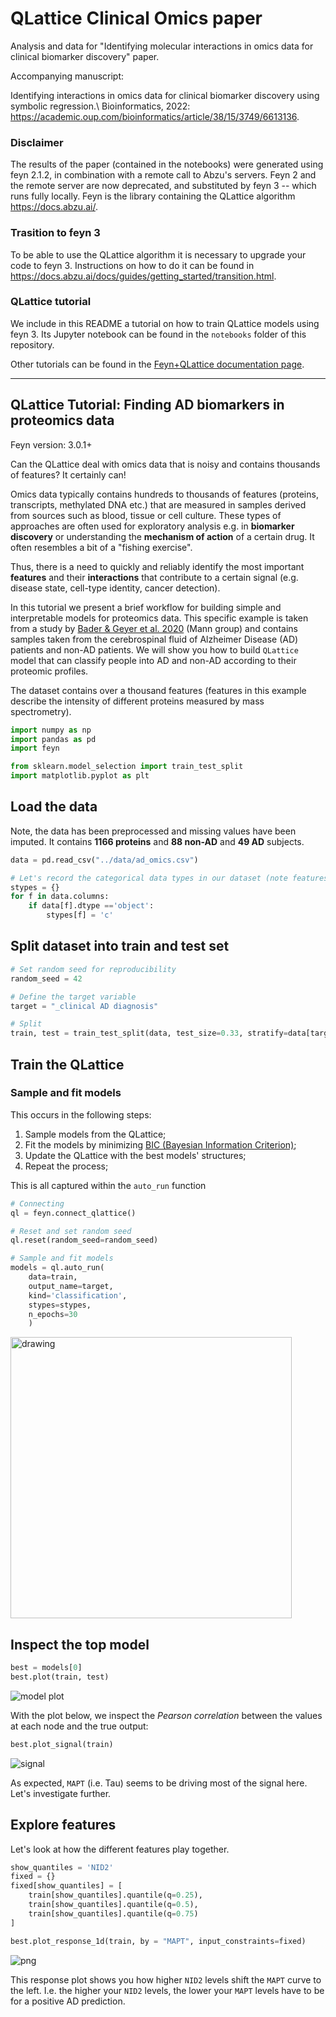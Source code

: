 # QLattice Clinical Omics paper

Analysis and data for "Identifying molecular interactions in omics data for clinical biomarker discovery"
paper.

Accompanying manuscript:

Identifying interactions in omics data for clinical biomarker discovery using symbolic 
regression.\\
Bioinformatics, 2022: https://academic.oup.com/bioinformatics/article/38/15/3749/6613136.


### Disclaimer

The results of the paper (contained in the notebooks) were generated using feyn 2.1.2, in combination with a remote call to Abzu's 
servers. Feyn 2 and the remote server are now deprecated, and substituted by feyn 3 -- which runs fully locally. Feyn is
the library containing the QLattice algorithm https://docs.abzu.ai/.

### Trasition to feyn 3

To be able to use the QLattice algorithm it is necessary to upgrade your code to feyn 3. Instructions on how to do it can be found
in https://docs.abzu.ai/docs/guides/getting_started/transition.html.


### QLattice tutorial

We include in this README a tutorial on how to train QLattice models using feyn 3. 
Its Jupyter notebook can be found in the `notebooks` folder of this repository.

Other tutorials can be found in the [Feyn+QLattice documentation page](https://docs.abzu.ai/docs/tutorials/python/covid_mrna.html).

---
QLattice Tutorial: Finding AD biomarkers in proteomics data
---
<div style='visibility:hidden' id='notebook-meta' data-filetype='.csv' data-notebook='.ipynb'></div>

Feyn version: 3.0.1+

Can the QLattice deal with omics data that is noisy and contains thousands of features? It certainly can!

Omics data typically contains hundreds to thousands of features (proteins, transcripts, methylated DNA etc.) that are measured in samples derived from sources such as blood, tissue or cell culture. These types of approaches are often used for exploratory analysis e.g. in **biomarker discovery** or understanding the **mechanism of action** of a certain drug. It often resembles a bit of a "fishing exercise".

Thus, there is a need to quickly and reliably identify the most important **features** and their **interactions** that contribute to a certain signal (e.g. disease state, cell-type identity, cancer detection).

In this tutorial we present a brief workflow for building simple and interpretable models for proteomics data. This specific example is taken from a study by [Bader & Geyer et al. 2020](https://www.embopress.org/doi/full/10.15252/msb.20199356) (Mann group) and contains samples taken from the cerebrospinal fluid of Alzheimer Disease (AD) patients and non-AD patients. We will show you how to build `QLattice` model that can classify people into AD and non-AD according to their proteomic profiles.

The dataset contains over a thousand features (features in this example describe the intensity of different proteins measured by mass spectrometry).


```python
import numpy as np
import pandas as pd
import feyn

from sklearn.model_selection import train_test_split
import matplotlib.pyplot as plt
```

## Load the data
Note, the data has been preprocessed and missing values have been imputed.
It contains **1166 proteins** and **88 non-AD** and **49 AD** subjects.


```python
data = pd.read_csv("../data/ad_omics.csv")

# Let's record the categorical data types in our dataset (note features will be treated as numerical by default).
stypes = {}
for f in data.columns:
    if data[f].dtype =='object':
        stypes[f] = 'c'
```

## Split dataset into train and test set


```python
# Set random seed for reproducibility
random_seed = 42

# Define the target variable
target = "_clinical AD diagnosis"

# Split
train, test = train_test_split(data, test_size=0.33, stratify=data[target], random_state=random_seed)
```

## Train the QLattice

### Sample and fit models

This occurs in the following steps:

1. Sample models from the QLattice;
2. Fit the models by minimizing [BIC (Bayesian Information Criterion)](https://en.wikipedia.org/wiki/Bayesian_information_criterion);
3. Update the QLattice with the best models' structures;
4. Repeat the process;

This is all captured within the `auto_run` function


```python
# Connecting
ql = feyn.connect_qlattice()

# Reset and set random seed
ql.reset(random_seed=random_seed)

# Sample and fit models
models = ql.auto_run(
    data=train,
    output_name=target,
    kind='classification',
    stypes=stypes,
    n_epochs=30
    )
```

<img src="QLattice_tutorial_files/model_fitting.png" alt="drawing" width="450"/>


## Inspect the top model


```python
best = models[0]
best.plot(train, test)
```

![model plot](QLattice_tutorial_files/model_plot.png)

With the plot below, we inspect the *Pearson correlation* between the values at each node and the true output:


```python
best.plot_signal(train)
```


![signal](QLattice_tutorial_files/model_signal.svg)



As expected, `MAPT` (i.e. Tau) seems to be driving most of the signal here. Let's investigate further.

## Explore features

Let's look at how the different features play together.


```python
show_quantiles = 'NID2'
fixed = {}
fixed[show_quantiles] = [
    train[show_quantiles].quantile(q=0.25),
    train[show_quantiles].quantile(q=0.5),
    train[show_quantiles].quantile(q=0.75)
]

best.plot_response_1d(train, by = "MAPT", input_constraints=fixed)
```



![png](QLattice_tutorial_files/plot_response_1d.png)



This response plot shows you how higher `NID2` levels shift the `MAPT` curve to the left. I.e. the higher your `NID2` levels, the lower your `MAPT` levels have to be for a positive AD prediction.
